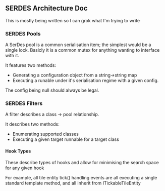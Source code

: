 ## SERDES Architecture Doc

This is mostly being written so I can grok what I'm trying to write

### SERDES Pools

A SerDes pool is a common serialisation item; the simplest would be a single lock. Basicly it is a common mutex for anything wanting to interface with it.

It features two methods:

- Generating a configuration object from a string->string map
- Executing a runable under it's serialisation regime with a given config.

The config being null should always be legal.

### SERDES Filters

A filter describes a class -> pool relationship.

It describes two methods:

- Enumerating supported classes
- Executing a given target runnable for a target class

#### Hook Types

These describe types of hooks and allow for minimising the search space for any given hook

For example, all tile entity tick() handling events are all executing a single standard template method, and all inherit from ITickableTileEntity